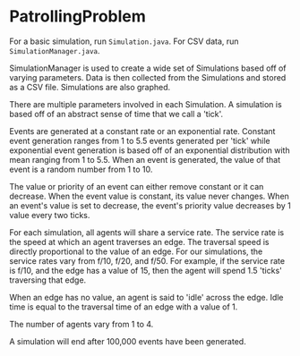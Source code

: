 # PatrollingProblem

For a basic simulation, run `Simulation.java`.
For CSV data, run `SimulationManager.java`.


SimulationManager is used to create a wide set of Simulations based off of varying parameters. Data is then collected from the Simulations and stored as a CSV file. Simulations are also graphed.

There are multiple parameters involved in each Simulation. A simulation is based off of an abstract sense of time that we call a 'tick'. 

Events are generated at a constant rate or an exponential rate. Constant event generation ranges from 1 to 5.5 events generated per 'tick' while exponential event generation is based off of an exponential distribution with mean ranging from 1 to 5.5. When an event is generated, the value of that event is a random number from 1 to 10.

The value or priority of an event can either remove constant or it can decrease. When the event value is constant, its value never changes. When an event's value is set to decrease, the event's priority value decreases by 1 value every two ticks.

For each simulation, all agents will share a service rate. The service rate is the speed at which an agent traverses an edge. The traversal speed is directly proportional to the value of an edge. For our simulations, the service rates vary from f/10, f/20, and f/50. For example, if the service rate is f/10, and the edge has a value of 15, then the agent will spend 1.5 'ticks' traversing that edge.

When an edge has no value, an agent is said to 'idle' across the edge. Idle time is equal to the traversal time of an edge with a value of 1.

The number of agents vary from 1 to 4.
 
A simulation will end after 100,000 events have been generated.

 